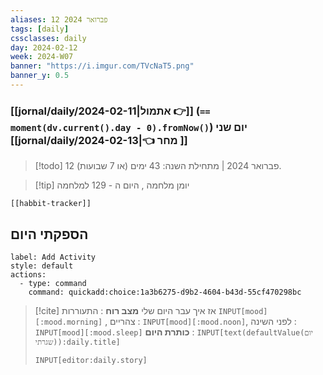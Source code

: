 ```yaml
---
aliases: 12 פברואר 2024
tags: [daily]
cssclasses: daily
day: 2024-02-12
week: 2024-W07
banner: "https://i.imgur.com/TVcNaT5.png"
banner_y: 0.5
---
```


### [[jornal/daily/2024-02-11|אתמול 👉]] (**`== moment(dv.current().day - 0).fromNow()`**) יום שני [[jornal/daily/2024-02-13|👈 מחר ]]

> [!todo]   12 פברואר 2024 | מתחילת השנה: 43 ימים (או 7 שבועות). 

> [!tip]  יומן מלחמה , היום ה - 129 למלחמה

```meta-bind-embed
[[habbit-tracker]]
```

## הספקתי היום

```meta-bind-button
label: Add Activity
style: default
actions: 
  - type: command
    command: quickadd:choice:1a3b6275-d9b2-4604-b43d-55cf470298bc

```

> [!cite] אז איך עבר היום שלי
> **מצב רוח** :  התעוררות `INPUT[mood][:mood.morning]` , צהריים : `INPUT[mood][:mood.noon]`,  לפני השינה :  `INPUT[mood][:mood.sleep]`
> **כותרת היום** : `INPUT[text(defaultValue(יום שגרתי)):daily.title]`
> ```meta-bind
> INPUT[editor:daily.story]
> ```
